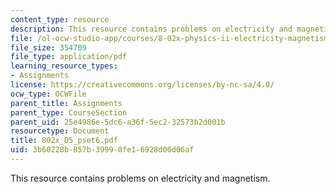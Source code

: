 ```yaml
---
content_type: resource
description: This resource contains problems on electricity and magnetism.
file: /ol-ocw-studio-app/courses/8-02x-physics-ii-electricity-magnetism-with-an-experimental-focus-spring-2005/3b60228b857b39990fe16928d00d06af_802x_05_pset6.pdf
file_size: 354709
file_type: application/pdf
learning_resource_types:
- Assignments
license: https://creativecommons.org/licenses/by-nc-sa/4.0/
ocw_type: OCWFile
parent_title: Assignments
parent_type: CourseSection
parent_uid: 25e4986e-5dc6-a36f-5ec2-32573b2d001b
resourcetype: Document
title: 802x_05_pset6.pdf
uid: 3b60228b-857b-3999-0fe1-6928d00d06af
---
```

This resource contains problems on electricity and magnetism.
